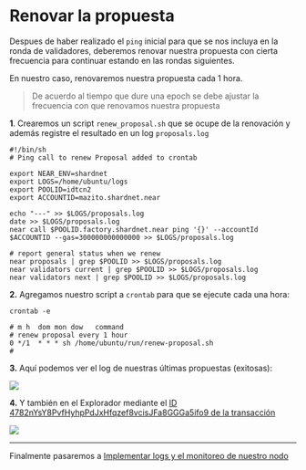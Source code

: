# Renovar la propuesta 

Despues de haber realizado el `ping` inicial para que se nos incluya en la ronda de validadores, deberemos renovar nuestra propuesta con cierta frecuencia para continuar estando en las rondas siguientes.

En nuestro caso, renovaremos nuestra propuesta cada 1 hora.

> De acuerdo al tiempo que dure una epoch se debe ajustar la frecuencia con que renovamos nuestra propuesta

**1**. Crearemos un script `renew_proposal.sh` que se ocupe de la renovación y además registre el resultado en un log `proposals.log`

~~~
#!/bin/sh
# Ping call to renew Proposal added to crontab

export NEAR_ENV=shardnet
export LOGS=/home/ubuntu/logs
export POOLID=idtcn2
export ACCOUNTID=mazito.shardnet.near

echo "---" >> $LOGS/proposals.log
date >> $LOGS/proposals.log
near call $POOLID.factory.shardnet.near ping '{}' --accountId $ACCOUNTID --gas=300000000000000 >> $LOGS/proposals.log

# report general status when we renew
near proposals | grep $POOLID >> $LOGS/proposals.log
near validators current | grep $POOLID >> $LOGS/proposals.log
near validators next | grep $POOLID >> $LOGS/proposals.log
~~~

**2.** Agregamos nuestro script a `crontab` para que se ejecute cada una hora:

~~~
crontab -e
~~~
~~~
# m h  dom mon dow   command
# renew proposal every 1 hour
0 */1  * * * sh /home/ubuntu/run/renew-proposal.sh
#
~~~

**3.** Aquí podemos ver el log de nuestras últimas propuestas (exitosas):

![](./images/Selecci%C3%B3n_084.png)

**4.** Y también en el Explorador mediante el [ID 4782nYsY8PvfHyhpPdJxHfqzef8vcisJFa8GGGa5ifo9 de la transacción](https://explorer.shardnet.near.org/transactions/4782nYsY8PvfHyhpPdJxHfqzef8vcisJFa8GGGa5ifo9)

![](./images/Selecci%C3%B3n_086.png)

---

Finalmente pasaremos a [Implementar logs y el monitoreo de nuestro nodo](./10-Logs-y-monitoreo.md)

